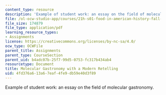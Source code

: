 ```yaml
---
content_type: resource
description: 'Example of student work: an essay on the field of molecular gastronomy.'
file: /ol-ocw-studio-app/courses/21h-s01-food-in-american-history-fall-2014/4fd376a613a67eaf4fe9db59e40d3f89_MIT21H_S01F14_FinPa-MolGa.pdf
file_size: 174879
file_type: application/pdf
learning_resource_types:
- Assignments
license: https://creativecommons.org/licenses/by-nc-sa/4.0/
ocw_type: OCWFile
parent_title: Assignments
parent_type: CourseSection
parent_uid: b4adc07b-25f7-99d5-0753-fc317b434ab4
resourcetype: Document
title: Molecular Gastronomy with a Modern Retelling
uid: 4fd376a6-13a6-7eaf-4fe9-db59e40d3f89
---
```

Example of student work: an essay on the field of molecular gastronomy.
